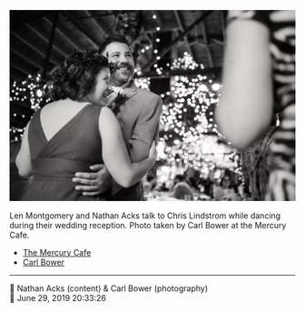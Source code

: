 ![Len Montgomery and Nathan Acks talk to Chris Lindstrom while dancing](assets/c79372a621a5b8a6d93d299ca0cd26e1.webp)

Len Montgomery and Nathan Acks talk to Chris Lindstrom while dancing during their wedding reception. Photo taken by Carl Bower at the Mercury Cafe.

* [The Mercury Cafe](http://mercurycafe.com)
* [Carl Bower](https://carlbowerphotos.com)

- - - -

<span aria-hidden="true">👥</span> Nathan Acks (content) & Carl Bower (photography)  
<span aria-hidden="true">📅</span> June 29, 2019 20:33:26
